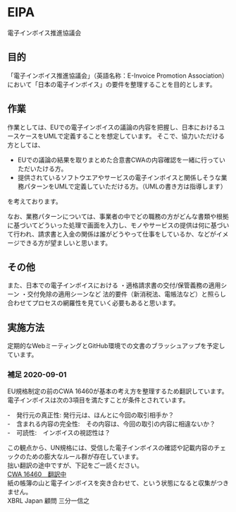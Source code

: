 # EIPA
電子インボイス推進協議会

## 目的
「電子インボイス推進協議会」（英語名称：E-Invoice Promotion Association）において「日本の電子インボイス」の要件を整理することを目的とします。

## 作業
作業としては、EUでの電子インボイスの議論の内容を把握し、日本におけるユースケースをUMLで定義することを想定しています。 そこで、協力いただける方としては、
* EUでの議論の結果を取りまとめた合意書CWAの内容確認を一緒に行っていただいたける方。
* 提供されているソフトウエアやサービスの電子インボイスと関係しそうな業務パターンをUMLで定義していただける方。（UMLの書き方は指導します）

を考えております。

なお、業務パターンについては、事業者の中でどの職務の方がどんな書類や根拠に基づいてどういった処理で画面を入力し、モノやサービスの提供は何に基づいて行われ、請求書と入金の関係は誰がどうやって仕事をしているか、などがイメージできる方が望ましいと思います。

## その他
また、日本での電子インボイスにおける ・適格請求書の交付/保管義務の適用シーン ・交付免除の適用シーンなど 法的要件（新消税法、電帳法など）と照らし合わせてプロセスの網羅性を見ていく必要もあると思います。

## 実施方法
定期的なWebミーティングとGitHub環境での文書のブラッシュアップを予定しています。

### 補足 2020-09-01
EU規格制定の前のCWA 16460が基本の考え方を整理するため翻訳しています。  
電子インボイスは次の3項目を満たすことが条件とされています。 

-　発行元の真正性: 発行元は、ほんとに今回の取引相手か？  
-　含まれる内容の完全性:　その内容は、今回の取引の内容に相違ないか？  
-　可読性:　インボイスの視認性は？  

この観点から、UN規格には、受信した電子インボイスの確認や記載内容のチェックのための膨大なルール群が存在しています。  
拙い翻訳の途中ですが、下記をご一読ください。  
[CWA 16460　翻訳中](https://github.com/pontsoleil/EIPA/blob/master/EU%E8%A6%8F%E6%A0%BC/CWA_16460.md)  
紙の帳簿の山と電子インボイスを突き合わせて、という状態になると収集がつきません。  
XBRL Japan 顧問 三分一信之  
